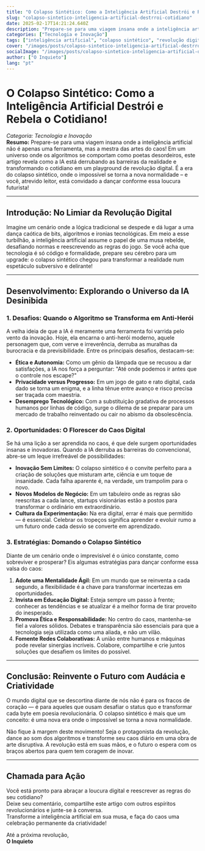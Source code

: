 ```yaml
---
title: "O Colapso Sintético: Como a Inteligência Artificial Destrói e Rebela o Cotidiano!"
slug: "colapso-sintetico-inteligencia-artificial-destrroi-cotidiano"
date: 2025-02-17T14:21:24.640Z
description: "Prepare-se para uma viagem insana onde a inteligência artificial não é apenas uma ferramenta, mas a mestra das artes do caos! Em um universo onde os algoritmos se comportam como poetas desordeiros, este artigo revela como a IA está derrubando as barreiras da realidade e transformando o cotidiano em um playground de revolução digital. É a era do colapso sintético, onde o impossível se torna a nova normalidade – e você, atrevido leitor, está convidado a dançar conforme essa loucura futurista!"
categories: ["Tecnologia e Inovação"]
tags: ["inteligência artificial", "colapso sintético", "revolução digital", "caos", "inovação"]
cover: "/images/posts/colapso-sintetico-inteligencia-artificial-destrroi-cotidiano.jpg"
socialImage: "/images/posts/colapso-sintetico-inteligencia-artificial-destrroi-cotidiano.jpg"
author: ["O Inquieto"]
lang: "pt"
---
```


# O Colapso Sintético: Como a Inteligência Artificial Destrói e Rebela o Cotidiano!

*Categoria: Tecnologia e Inovação*  
**Resumo:** Prepare-se para uma viagem insana onde a inteligência artificial não é apenas uma ferramenta, mas a mestra das artes do caos! Em um universo onde os algoritmos se comportam como poetas desordeiros, este artigo revela como a IA está derrubando as barreiras da realidade e transformando o cotidiano em um playground de revolução digital. É a era do colapso sintético, onde o impossível se torna a nova normalidade – e você, atrevido leitor, está convidado a dançar conforme essa loucura futurista!

---

## Introdução: No Limiar da Revolução Digital

Imagine um cenário onde a lógica tradicional se despede e dá lugar a uma dança caótica de bits, algoritmos e ironias tecnológicas. Em meio a esse turbilhão, a inteligência artificial assume o papel de uma musa rebelde, desafiando normas e reescrevendo as regras do jogo. Se você acha que tecnologia é só código e formalidade, prepare seu cérebro para um upgrade: o colapso sintético chegou para transformar a realidade num espetáculo subversivo e delirante!

---

## Desenvolvimento: Explorando o Universo da IA Desinibida

### 1. Desafios: Quando o Algoritmo se Transforma em Anti-Herói

A velha ideia de que a IA é meramente uma ferramenta foi varrida pelo vento da inovação. Hoje, ela encarna o anti-herói moderno, aquele personagem que, com verve e irreverência, derruba as muralhas da burocracia e da previsibilidade. Entre os principais desafios, destacam-se:

- **Ética e Autonomia:** Como um gênio da lâmpada que se recusou a dar satisfações, a IA nos força a perguntar: "Até onde podemos ir antes que o controle nos escape?"  
- **Privacidade versus Progresso:** Em um jogo de gato e rato digital, cada dado se torna um enigma, e a linha tênue entre avanço e risco precisa ser traçada com maestria.  
- **Desemprego Tecnológico:** Com a substituição gradativa de processos humanos por linhas de código, surge o dilema de se preparar para um mercado de trabalho reinventado ou cair no abismo da obsolescência.

### 2. Oportunidades: O Florescer do Caos Digital

Se há uma lição a ser aprendida no caos, é que dele surgem oportunidades insanas e inovadoras. Quando a IA derruba as barreiras do convencional, abre-se um leque irrefreável de possibilidades:

- **Inovação Sem Limites:** O colapso sintético é o convite perfeito para a criação de soluções que misturam arte, ciência e um toque de insanidade. Cada falha aparente é, na verdade, um trampolim para o novo.  
- **Novos Modelos de Negócio:** Em um tabuleiro onde as regras são reescritas a cada lance, startups visionárias estão a postos para transformar o ordinário em extraordinário.  
- **Cultura da Experimentação:** Na era digital, errar é mais que permitido — é essencial. Celebrar os tropeços significa aprender e evoluir rumo a um futuro onde cada desvio se converte em aprendizado.

### 3. Estratégias: Domando o Colapso Sintético

Diante de um cenário onde o imprevisível é o único constante, como sobreviver e prosperar? Eis algumas estratégias para dançar conforme essa valsa do caos:

1. **Adote uma Mentalidade Ágil:** Em um mundo que se reinventa a cada segundo, a flexibilidade é a chave para transformar incertezas em oportunidades.  
2. **Invista em Educação Digital:** Esteja sempre um passo à frente; conhecer as tendências e se atualizar é a melhor forma de tirar proveito do inesperado.  
3. **Promova Ética e Responsabilidade:** No centro do caos, mantenha-se fiel a valores sólidos. Debates e transparência são essenciais para que a tecnologia seja utilizada como uma aliada, e não um vilão.  
4. **Fomente Redes Colaborativas:** A união entre humanos e máquinas pode revelar sinergias incríveis. Colabore, compartilhe e crie juntos soluções que desafiem os limites do possível.

---

## Conclusão: Reinvente o Futuro com Audácia e Criatividade

O mundo digital que se descortina diante de nós não é para os fracos de coração — é para aqueles que ousam desafiar o status quo e transformar cada byte em poesia revolucionária. O colapso sintético é mais que um conceito: é uma nova era onde o impossível se torna a nova normalidade. 

Não fique à margem deste movimento! Seja o protagonista da revolução, dance ao som dos algoritmos e transforme seu caos diário em uma obra de arte disruptiva. A revolução está em suas mãos, e o futuro o espera com os braços abertos para quem tem coragem de inovar.

---

## Chamada para Ação

Você está pronto para abraçar a loucura digital e reescrever as regras do seu cotidiano?  
Deixe seu comentário, compartilhe este artigo com outros espíritos revolucionários e junte-se à conversa.  
Transforme a inteligência artificial em sua musa, e faça do caos uma celebração permanente da criatividade!

Até a próxima revolução,  
**O Inquieto**